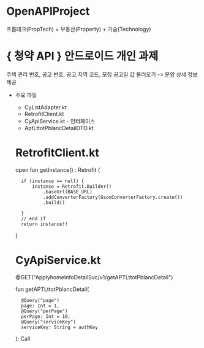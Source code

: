 # OpenAPIProject
프롭테크(PropTech) = 부동산(Property) + 기술(Technology)

# { 청약 API } 안드로이드 개인 과제
주택 관리 번호, 공고 번호, 공고 지역 코드, 모집 공고일 값 불러오기 -> 분양 상세 정보 제공



* 주요 파일
  * CyListAdapter.kt
  * RetrofitClient.kt
  * CyApiService.kt - 인터페이스
  * AptLttotPblancDetailDTO.kt




  # RetrofitClient.kt
  
  open fun getInstance() : Retrofit {
  
        if (instance == null) {
            instance = Retrofit.Builder()
                .baseUrl(BASE_URL)
                .addConverterFactory(GsonConverterFactory.create())
                .build()

        }
        // end if
        return instance!!
  
    }
  
  
    



  # CyApiService.kt
  
    @GET("ApplyhomeInfoDetailSvc/v1/getAPTLttotPblancDetail")
  
    fun getAPTLttotPblancDetail(
  
        @Query("page")
        page: Int = 1,
        @Query("perPage")
        perPage: Int = 10,
        @Query("serviceKey")
        serviceKey: String = authKey
  
    ): Call<AptLttotPblancDetailDTO>

